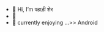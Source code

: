 - 👋 Hi, I’m पहाड़ी शेर 
- 👀 
- 🌱 currently enjoying ...>> Android 


<!---
aman1sr/aman1sr is a ✨ special ✨ repository because its `README.md` (this file) appears on your GitHub profile.
You can click the Preview link to take a look at your changes.
--->
